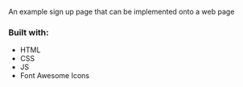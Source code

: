 An example sign up page that can be implemented onto a web page

### Built with:

* HTML
* CSS
* JS
* Font Awesome Icons

